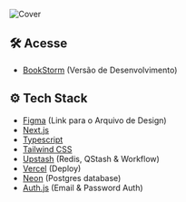 ![Cover](https://github.com/user-attachments/assets/36fa901b-0428-4a71-a5c8-1a5561eba538)

## 🛠️ Acesse
- [BookStorm](https://bookstorm-wine.vercel.app/) (Versão de Desenvolvimento)

## ⚙️ Tech Stack

- [Figma](https://www.figma.com/design/lKuZkfsmUv2bRckiEtqbuz/BookStorm?node-id=2-2&t=mHzZWVMaxuD8Tqw0-1) (Link para o Arquivo de Design)
- [Next.js](https://nextjs.org/)
- [Typescript](https://www.typescriptlang.org/)
- [Tailwind CSS](https://tailwindcss.com/)
- [Upstash](https://upstash.com/) (Redis, QStash & Workflow)
- [Vercel](https://vercel.com/) (Deploy)
- [Neon](https://neon.tech) (Postgres database)
- [Auth.js](https://authjs.dev/) (Email & Password Auth)
